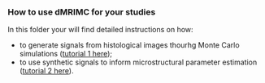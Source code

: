 ### How to use dMRIMC for your studies

In this folder your will find detailed instructions on how:

- to generate signals from histological images thourhg Monte Carlo simulations ([tutorial 1 here](https://github.com/radiomicsgroup/dMRIMC/blob/main/manuals/histology_to_signals.md));
- to use synthetic signals to inform microstructural parameter estimation ([tutorial 2 here](https://github.com/radiomicsgroup/dMRIMC/blob/main/manuals/parameter_estimation.md)).
